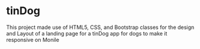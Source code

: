 # tinDog
This project made use of HTML5, CSS, and Bootstrap classes for the design and Layout of a landing page for a tinDog app for dogs to make it responsive on Monile
